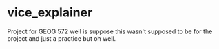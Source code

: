 # vice_explainer
Project for GEOG 572
well is suppose this wasn't supposed to be for the project and just a practice but oh well.
